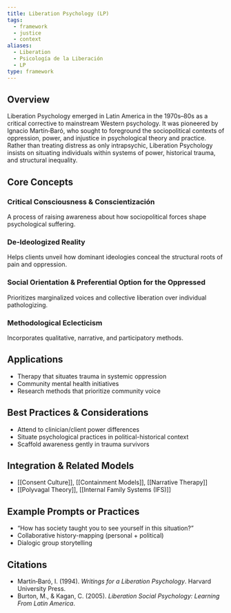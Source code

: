 ```yaml
---
title: Liberation Psychology (LP)
tags:
  - framework
  - justice
  - context
aliases:
  - Liberation
  - Psicología de la Liberación
  - LP
type: framework
---
```


<!-- @format -->

## Overview

Liberation Psychology emerged in Latin America in the 1970s–80s as a critical corrective to mainstream Western psychology. It was pioneered by Ignacio Martín‑Baró, who sought to foreground the sociopolitical contexts of oppression, power, and injustice in psychological theory and practice.  
Rather than treating distress as only intrapsychic, Liberation Psychology insists on situating individuals within systems of power, historical trauma, and structural inequality.

## Core Concepts

### Critical Consciousness & Conscientización

A process of raising awareness about how sociopolitical forces shape psychological suffering.

### De‑Ideologized Reality

Helps clients unveil how dominant ideologies conceal the structural roots of pain and oppression.

### Social Orientation & Preferential Option for the Oppressed

Prioritizes marginalized voices and collective liberation over individual pathologizing.

### Methodological Eclecticism

Incorporates qualitative, narrative, and participatory methods.

## Applications

- Therapy that situates trauma in systemic oppression
- Community mental health initiatives
- Research methods that prioritize community voice

## Best Practices & Considerations

- Attend to clinician/client power differences
- Situate psychological practices in political-historical context
- Scaffold awareness gently in trauma survivors

## Integration & Related Models

- [[Consent Culture]], [[Containment Models]], [[Narrative Therapy]]
- [[Polyvagal Theory]], [[Internal Family Systems (IFS)]]

## Example Prompts or Practices

- “How has society taught you to see yourself in this situation?”
- Collaborative history-mapping (personal + political)
- Dialogic group storytelling

## Citations

- Martín‑Baró, I. (1994). _Writings for a Liberation Psychology_. Harvard University Press.
- Burton, M., & Kagan, C. (2005). _Liberation Social Psychology: Learning From Latin America_.
